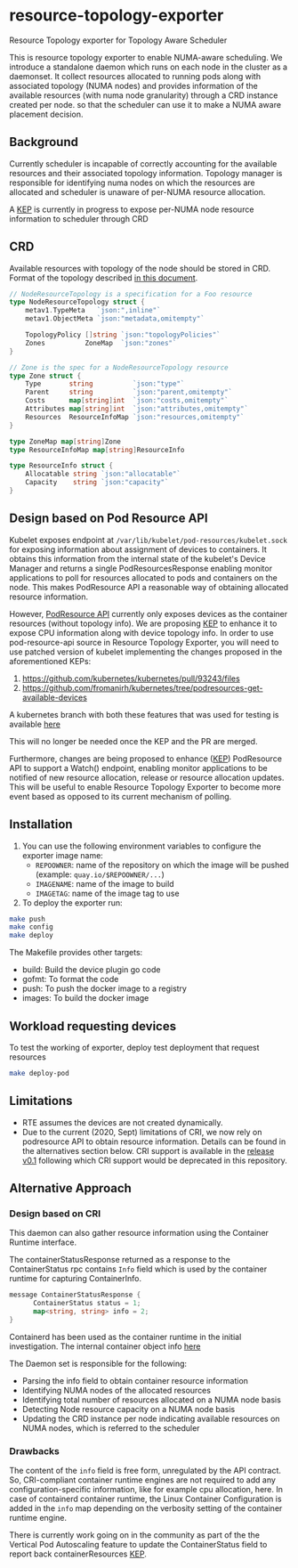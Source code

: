 # resource-topology-exporter
Resource Topology exporter for Topology Aware Scheduler


This is resource topology exporter to enable NUMA-aware scheduling. We introduce a standalone daemon which runs on each node in the cluster as a daemonset. It collect resources allocated to running pods along with associated topology (NUMA nodes) and provides information of the available resources (with numa node granularity) through a CRD instance created per node.
so that the scheduler can use it to make a NUMA aware placement decision.


## Background
Currently scheduler is incapable of correctly accounting for the available resources and their associated topology information. Topology manager is responsible for identifying numa nodes on which the resources are allocated and scheduler is unaware of per-NUMA resource allocation.

A [KEP](https://github.com/AlexeyPerevalov/enhancements/blob/provisioning-resources-with-numa-topology/keps/sig-node/20200619-provisioning-resources-with-numa-topology.md) is currently in progress to expose per-NUMA node resource information to scheduler through CRD


## CRD

Available resources with topology of the node should be stored in CRD. Format of the topology described
[in this document](https://docs.google.com/document/d/12kj3fK8boNuPNqob6F_pPU9ZTaNEnPGaXEooW1Cilwg/edit).


```go
// NodeResourceTopology is a specification for a Foo resource
type NodeResourceTopology struct {
	metav1.TypeMeta   `json:",inline"`
	metav1.ObjectMeta `json:"metadata,omitempty"`

	TopologyPolicy []string `json:"topologyPolicies"`
	Zones          ZoneMap  `json:"zones"`
}

// Zone is the spec for a NodeResourceTopology resource
type Zone struct {
	Type       string          `json:"type"`
	Parent     string          `json:"parent,omitempty"`
	Costs      map[string]int  `json:"costs,omitempty"`
	Attributes map[string]int  `json:"attributes,omitempty"`
	Resources  ResourceInfoMap `json:"resources,omitempty"`
}

type ZoneMap map[string]Zone
type ResourceInfoMap map[string]ResourceInfo

type ResourceInfo struct {
	Allocatable string `json:"allocatable"`
	Capacity    string `json:"capacity"`
}

```
## Design based on Pod Resource API
Kubelet exposes endpoint at `/var/lib/kubelet/pod-resources/kubelet.sock` for exposing information about assignment of devices to containers. It obtains this information from the internal state of the kubelet's Device Manager and returns a single PodResourcesResponse enabling monitor applications to poll for resources allocated to pods and containers on the node. This makes PodResource API a reasonable way of obtaining allocated resource information.

However, [PodResource API](https://godoc.org/k8s.io/kubernetes/pkg/kubelet/apis/podresources/v1alpha1) currently only exposes devices as the container resources (without topology info). We are proposing [KEP](https://github.com/kubernetes/enhancements/pull/1884) to enhance it to expose CPU information along with device topology info.
In order to use pod-resource-api source in Resource Topology Exporter, you will need to use patched version of kubelet implementing the changes proposed in the aforementioned KEPs:
1. https://github.com/kubernetes/kubernetes/pull/93243/files
1. https://github.com/fromanirh/kubernetes/tree/podresources-get-available-devices

 A kubernetes branch with both these features that was used for testing is available [here](https://github.com/swatisehgal/kubernetes/tree/podResGetAvailResTopoInfoCpuId)

 This will no longer be needed once the KEP and the PR are merged.

Furthermore, changes are being proposed to enhance ([KEP](https://github.com/kubernetes/enhancements/pull/1926)) PodResource API to support a Watch() endpoint, enabling monitor applications to be notified of new resource allocation, release or resource allocation updates. This will be useful to enable Resource Topology Exporter to become more event based as opposed to its current mechanism of polling.

## Installation

1. You can use the following environment variables to configure the exporter image name:
   - `REPOOWNER`: name of the repository on which the image will be pushed (example: `quay.io/$REPOOWNER/...`)
   - `IMAGENAME`: name of the image to build
   - `IMAGETAG`: name of the image tag to use
2. To deploy the exporter run:

```bash
make push
make config
make deploy
```
The Makefile provides other targets:
* build: Build the device plugin go code
* gofmt: To format the code
* push: To push the docker image to a registry
* images: To build the docker image


## Workload requesting devices

To test the working of exporter, deploy test deployment that request resources
```bash
make deploy-pod
```

## Limitations

* RTE assumes the devices are not created dynamically.
* Due to the current (2020, Sept) limitations of CRI, we now rely on podresource API to obtain resource information. Details can be found in the alternatives section below. CRI support is available in the [release v0.1](https://github.com/k8stopologyawareschedwg/resource-topology-exporter/tree/v0.1) following which CRI support would be deprecated in this repository.



## Alternative Approach
### Design based on CRI
This daemon can also gather resource information using the Container Runtime interface.


The containerStatusResponse returned as a response to the ContainerStatus rpc contains `Info` field which is used by the container runtime for capturing ContainerInfo.
```go
message ContainerStatusResponse {
      ContainerStatus status = 1;
      map<string, string> info = 2;
}
```

Containerd has been used as the container runtime in the initial investigation. The internal container object info
[here](https://github.com/containerd/cri/blob/master/pkg/server/container_status.go#L130)

The Daemon set is responsible for the following:

- Parsing the info field to obtain container resource information
- Identifying NUMA nodes of the allocated resources
- Identifying total number of resources allocated on a NUMA node basis
- Detecting Node resource capacity on a NUMA node basis
- Updating the CRD instance per node indicating available resources on NUMA nodes, which is referred to the scheduler


### Drawbacks

The content of the `info` field is free form, unregulated by the API contract. So, CRI-compliant container runtime engines are not required to add any configuration-specific information, like for example cpu allocation, here. In case of containerd container runtime, the Linux Container Configuration is added in the `info` map depending on the verbosity setting of the container runtime engine.

There is currently work going on in the community as part of the the Vertical Pod Autoscaling feature to update the ContainerStatus field to report back containerResources
[KEP](https://github.com/kubernetes/enhancements/blob/master/keps/sig-node/20191025-kubelet-container-resources-cri-api-changes.md).
